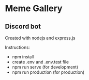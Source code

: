 # Meme Gallery
## Discord bot
Created with nodejs and express.js

Instructions: 
- npm install
- create .env and .env.test file
- npm run serve (for development)
- npm run production (for production)